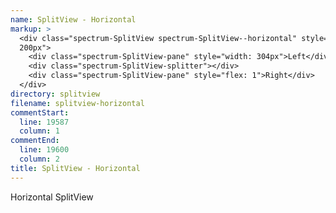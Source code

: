 ```yaml
---
name: SplitView - Horizontal
markup: >
  <div class="spectrum-SplitView spectrum-SplitView--horizontal" style="height:
  200px">
    <div class="spectrum-SplitView-pane" style="width: 304px">Left</div>
    <div class="spectrum-SplitView-splitter"></div>
    <div class="spectrum-SplitView-pane" style="flex: 1">Right</div>
  </div>
directory: splitview
filename: splitview-horizontal
commentStart:
  line: 19587
  column: 1
commentEnd:
  line: 19600
  column: 2
title: SplitView - Horizontal
---
```

Horizontal SplitView